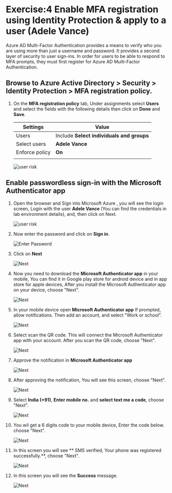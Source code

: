 # Exercise:4 Enable MFA registration using Identity Protection & apply to a user (Adele Vance)




Azure AD Multi-Factor Authentication provides a means to verify who you are using more than just a username and password. It provides a second layer of security to user sign-ins. In order for users to be able to respond to MFA prompts, they must first register for Azure AD Multi-Factor Authentication.



## Browse to Azure Active Directory > Security > Identity Protection > MFA registration policy.




1. On the **MFA registration policy** tab, Under assignments select **Users** and select the fields with the following details then click on **Done** and **Save**.

    | Settings | Value |
    |--|--|
    | Users | Include **Select individuals and groups**  |
    | Select users | **Adele Vance**
    | Enforce policy | **On**  |
    | | |




   ![](images/mfa-select-users.png "user risk")




## Enable passwordless sign-in with the Microsoft Authenticator app



1. Open the browser and Sign into Microsoft Azure , you will see the login screen, Login with the user **Adele Vance** (You can find the credentials in lab environment details), and, then click on Next.



   ![](images/username-mfa.png "user risk")




2. Now enter the password and click on **Sign in**. 



    

     ![](images/sign-in-mfa.png "Enter Password") 





3. Click on **Next**




     ![](images/next-mfa.png "Next")




4. Now you need to download the **Microsoft Authenticator app** in your mobile, You can find it in Google play store for android device and in app store for apple devices, After you install the Microsoft Authenticator app on your device, choose "Next".





     ![](images/download-app.png "Next")




5. In your mobile device open **Microsoft Authenticator app** If prompted, allow notifications. Then add an account, and select "Work or school".




     ![](images/next-app.png "Next")




6. Select scan the QR code. This will connect the Microsoft Authenticator app with your account. After you scan the QR code, choose "Next".




     ![](images/qr-code.png "Next")



7. Approve the notification in **Microsoft Authenticator app**




     ![](images/approve-mfa.png "Next")



8. After approving the notification, You will see this screen, choose "Next".




     ![](images/after-approve-mfa.png "Next")




9. Select **India (+91)**, **Enter mobile no.** and **select text me a code**, choose "Next".





     ![](images/enter-mobile-no.png "Next")



10. You wil get a 6 digits code to your mobile device, Enter the code below. choose "Next".





     ![](images/otp-no.png "Next")




11. In this screen you will see **  SMS verified, Your phone was registered successfully.**, choose "Next".




     ![](images/otp-verified.png "Next")



12. In this screen you will see the **Success** message.




     ![](images/success.png "Next")